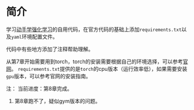 # 简介

学习[动手学强化学习](https://hrl.boyuai.com/)的自用代码，在官方代码的基础上添加`requirements.txt`以及`yaml`环境配置文件。

代码中有些地方添加了注释帮助理解。

从第7章开始需要用到torch，torch的安装需要根据自己的环境选择，可以参考[官网](https://pytorch.org/get-started/locally/)。
`requirements.txt`提供的是`torch`的cpu版本（运行效率低），如果需要安装`gpu`版本，可以参考官网的安装指南。

注：
当前进度：第8章完成。
1. 第8章跑不了，疑似gym版本的问题。








